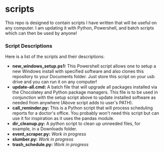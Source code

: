 # scripts

This repo is designed to contain scripts I have written that will be useful on any computer. I am updating it with Python, Powershell, and batch scripts which can then be used by anyone!

### Script Descriptions
Here is a list of the scripts and their descriptions:
* **new_windows_setup.ps1:** This Powershell script allows one to setup a new Windows install with specified software and also clones this repository to your Documents folder. Just store this script on your usb drive and you can run it on any computer!
* **update-all.cmd:** A batch file that will upgrade all packages installed via the Chocolatey and Python package managers. This file is to be used in conjunction with the setup script above to update installed software as needed from anywhere (Above script adds to user's PATH).
* **call_reminder.py:** This is a Python script that will process scheduling reports for a doctor's office. You probably won't need this script but can use it for inspiration as it uses the pandas module.
* **dir_cleanup.py:** A python script to clean up unneeded files, for example, in a Downloads folder.
* **event_scraper.py:** *Work in progress*
* **slumber.py:** *Work in progress*
* **trash_schedule.py:** *Work in progress*
